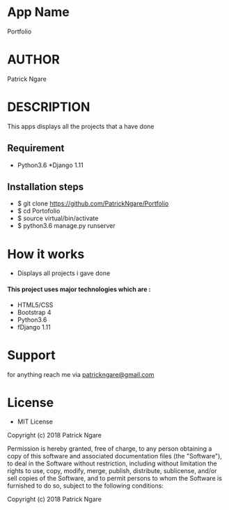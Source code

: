 # App Name
 Portfolio

# AUTHOR

Patrick Ngare

# DESCRIPTION
This apps displays all the projects that a have done


## Requirement 
* Python3.6
*Django 1.11

## Installation steps 
* $ git clone https://github.com/PatrickNgare/Portfolio
* $ cd Portofolio
* $ source virtual/bin/activate
* $ python3.6 manage.py runserver 

# How it works

* Displays all projects i gave done 

#### This project uses major technologies which are :
* HTML5/CSS 
* Bootstrap 4
* Python3.6
* fDjango 1.11


# Support 

for anything reach me via patrickngare@gmail.com 
# License

* MIT License

Copyright (c) 2018 Patrick Ngare



Permission is hereby granted, free of charge, to any person obtaining a copy
of this software and associated documentation files (the "Software"), to deal
in the Software without restriction, including without limitation the rights
to use, copy, modify, merge, publish, distribute, sublicense, and/or sell
copies of the Software, and to permit persons to whom the Software is
furnished to do so, subject to the following conditions:

Copyright (c) 2018 Patrick Ngare